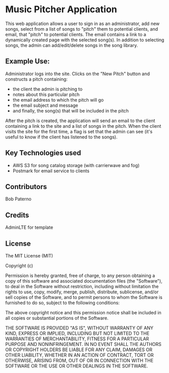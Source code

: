 # Music Pitcher Application

This web application allows a user to sign in as an administrator, add new
songs, select from a list of songs to "pitch" them to potential clients,  and email,
that "pitch" to potential clients.
The email contains a link to a dynamically created page with the selected song(s).
In addition to selecting songs, the admin can add/edit/delete songs in the song library.

## Example Use:
Administrator logs into the site.  Clicks on the "New Pitch" button and constructs
a pitch containing:
* the client the admin is pitching to
* notes about this particular pitch
* the email address to which the pitch will go
* the email subject and message
* and finally, the song(s) that will be included in the pitch

After the pitch is created, the application will send an email to the client
containing a link to the site and a list of songs in the pitch.  When the client visits
the site for the first time, a flag is set that the admin can see (it's useful to
know if the client has listened to the songs).

## Key Technologies used
* AWS S3 for song catalog storage (with carrierwave and fog)
* Postmark for email service to clients

## Contributors
Bob Paterno

## Credits
AdminLTE for template

## License
The MIT License (MIT)

Copyright (c)

Permission is hereby granted, free of charge, to any person obtaining a copy of this software and associated documentation files (the "Software"), to deal in the Software without restriction, including without limitation the rights to use, copy, modify, merge, publish, distribute, sublicense, and/or sell copies of the Software, and to permit persons to whom the Software is furnished to do so, subject to the following conditions:

The above copyright notice and this permission notice shall be included in all copies or substantial portions of the Software.

THE SOFTWARE IS PROVIDED "AS IS", WITHOUT WARRANTY OF ANY KIND, EXPRESS OR IMPLIED, INCLUDING BUT NOT LIMITED TO THE WARRANTIES OF MERCHANTABILITY, FITNESS FOR A PARTICULAR PURPOSE AND NONINFRINGEMENT. IN NO EVENT SHALL THE AUTHORS OR COPYRIGHT HOLDERS BE LIABLE FOR ANY CLAIM, DAMAGES OR OTHER LIABILITY, WHETHER IN AN ACTION OF CONTRACT, TORT OR OTHERWISE, ARISING FROM, OUT OF OR IN CONNECTION WITH THE SOFTWARE OR THE USE OR OTHER DEALINGS IN THE SOFTWARE.
